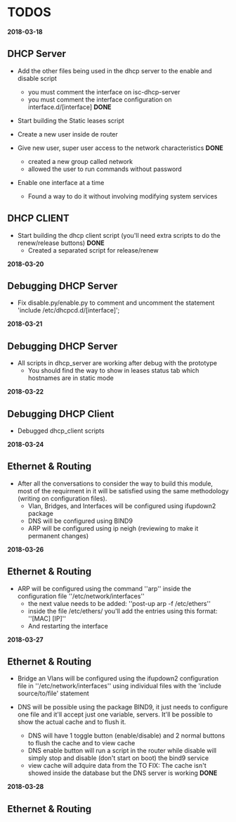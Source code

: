 TODOS
======

**2018-03-18**

DHCP Server 
-----------
* Add the other files being used in the dhcp server to the enable and disable script
    - you must comment the interface on isc-dhcp-server 
    - you must comment the interface configuration on interface.d/[interface] **DONE**

* Start building the Static leases script 

* Create a new user inside de router 

* Give new user, super user access to the network characteristics **DONE** 
    - created a new group called network
    - allowed the user to run commands without password
 
* Enable one interface at a time 
    - Found a way to do it without involving modifying system services


DHCP CLIENT
-----------
* Start building the dhcp client script (you'll need extra scripts to do the renew/release buttons) **DONE**
    - Created a separated script for release/renew


**2018-03-20**

Debugging DHCP Server
---------------------
* Fix disable.py/enable.py to comment and uncomment the statement 'include /etc/dhcpcd.d/[interface]';



**2018-03-21**

Debugging DHCP Server
---------------------
* All scripts in dhcp\_server are working after debug with the prototype
    - You should find the way to show in leases status tab which hostnames are in static mode 
 
**2018-03-22**

Debugging DHCP Client
---------------------

* Debugged dhcp\_client scripts

**2018-03-24**

Ethernet & Routing
---------------------
* After all the conversations to consider the way to build this module, most of the requirment in it will be satisfied using the same methodology (writing on configuration files).
    - Vlan, Bridges, and Interfaces will be configured using ifupdown2 package
    - DNS will be configured using BIND9 
    - ARP will be configured using ip neigh (reviewing to make it permanent changes)

**2018-03-26**

Ethernet & Routing
---------------------
* ARP will be configured using the command ''arp'' inside the configuration file ''/etc/network/interfaces''
    - the next value needs to be added: ''post-up arp -f /etc/ethers''
    - inside the file /etc/ethers/ you'll add the entries using this format: ''\[MAC\] \[IP\]''
    - And restarting the interface

**2018-03-27**

Ethernet & Routing
---------------------
* Bridge an Vlans will be configured using the ifupdown2 configuration file in ''/etc/network/interfaces'' using individual files with the 'include source/to/file' statement

* DNS will be possible using the package BIND9, it just needs to configure one file and it'll accept just one variable, servers. It'll be possible to show the actual cache and to flush it.
    - DNS will have 1 toggle button (enable/disable) and 2 normal buttons to flush the cache and to view cache
    - DNS enable button will run a script in the router while disable will simply stop and disable (don't start on boot) the bind9 service
    - view cache will adquire data from the 
TO FIX: The cache isn't showed inside the database but the DNS server is working  **DONE**

**2018-03-28**

Ethernet & Routing
---------------------
